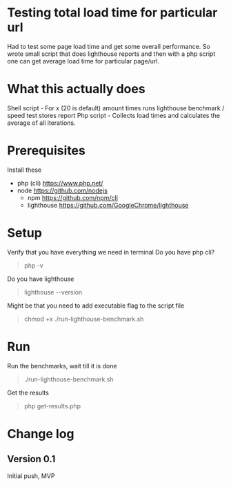 # Testing total load time for particular url
Had to test some page load time and get some overall performance.
So wrote small script that does lighthouse reports and then with a php script one can get average 
load time for particular page/url.

# What this actually does
Shell script - For x (20 is default) amount times runs lighthouse benchmark / speed test stores report
Php script - Collects load times and calculates the average of all iterations.

# Prerequisites 
Install these
* php (cli) https://www.php.net/
* node https://github.com/nodejs
  * npm https://github.com/npm/cli
  * lighthouse https://github.com/GoogleChrome/lighthouse

# Setup
Verify that you have everything we need in terminal
Do you have php cli?
> php -v

Do you have lighthouse
> lighthouse --version

Might be that you need to add executable flag to the script file
> chmod +x ./run-lighthouse-benchmark.sh

# Run
Run the benchmarks, wait till it is done
>./run-lighthouse-benchmark.sh

Get the results
> php get-results.php


# Change log

## Version 0.1
Initial push, MVP
